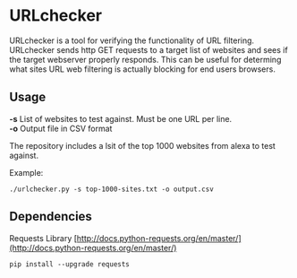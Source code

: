 
# URLchecker

URLchecker is a tool for verifying the functionality of URL filtering.  URLchecker sends http GET requests to a target list of websites and sees if the target webserver properly responds.  This can be useful for determing what sites URL web filtering is actually blocking for end users browsers.

## Usage

**-s** List of websites to test against.  Must be one URL per line.  
**-o** Output file in CSV format

The repository includes a lsit of the top 1000 websites from alexa to test against.

Example:
```
./urlchecker.py -s top-1000-sites.txt -o output.csv
```

## Dependencies
Requests Library [http://docs.python-requests.org/en/master/](http://docs.python-requests.org/en/master/)
```
pip install --upgrade requests
```